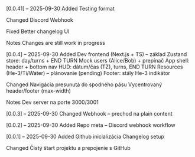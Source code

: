 [0.0.41] – 2025-09-30
Added
Testing format

Changed
Discord Webhook

Fixed
Better changelog UI

Notes
Changes are still work in progress

[0.0.4] – 2025-09-30
Added
Dev frontend (Next.js + TS) – základ
Zustand store: day/turns + END TURN
Mock users (Alice/Bob) + prepínač
App shell: header + bottom nav
HUD: dátum/čas (TZ), turns, END TURN
Resources (He-3/Ti/Water) – plánovanie (pending)
Footer: stály He-3 indikátor

Changed
Navigácia presunutá do spodného pásu
Vycentrovaný header/footer (max-width)

Notes
Dev server na porte 3000/3001

[0.0.3] – 2025-09-30
Changed
Webhook – prechod na plain content

[0.0.2] – 2025-09-30
Added
Repo meta – Discord webhook workflow

[0.0.1] – 2025-09-30
Added
Github inicializácia
Changelog setup

Changed
Čistý štart projektu a prepojenie s GitHub